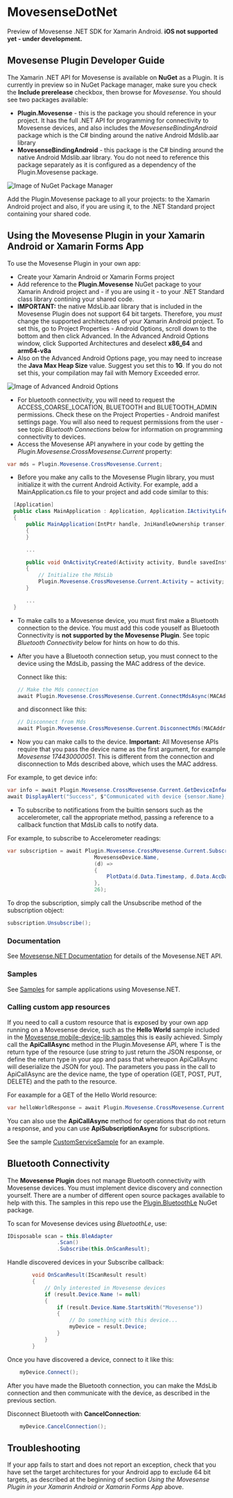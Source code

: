 # MovesenseDotNet
Preview of Movesense .NET SDK for Xamarin Android. 
**iOS not supported yet - under development.**

## Movesense Plugin Developer Guide
The Xamarin .NET API for Movesense is available on **NuGet** as a Plugin. It is currently in preview so in NuGet Package manager, make sure you check the **Include prerelease** checkbox, then browse for *Movesense*. You should see two packages available:
  * **Plugin.Movesense** - this is the package you should reference in your project. It has the full .NET API for programming for connectivity to Movesense devices, and also includes the *MovesenseBindingAndroid* package which is the C# binding around the native Android Mdslib.aar library
  * **MovesenseBindingAndroid** - this package is the C# binding around the native Android Mdslib.aar library. You do not need to reference this package separately as it is configured as a dependency of the Plugin.Movesense package.

  ![Image of NuGet Package Manager](images/nuget.png)

  Add the Plugin.Movesense package to all your projects: to the Xamarin Android project and also, if you are using it, to the .NET Standard project containing your shared code.

## Using the Movesense Plugin in your Xamarin Android or Xamarin Forms App
To use the Movesense Plugin in your own app:
  * Create your Xamarin Android or Xamarin Forms project
  * Add reference to the **Plugin.Movesense** NuGet package to your Xamarin Android project and - if you are using it - to your .NET Standard class library contining your shared code.
  * **IMPORTANT:** the native MdsLib.aar library that is included in the Movesense Plugin does not support 64 bit targets. Therefore, you *must* change the supported architectutes of your Xamarin Android project. To set this, go to Project Properties - Android Options, scroll down to the bottom and then click Advanced. In the Advanced Android Options window, click Supported Architectures and deselect **x86_64** and **arm64-v8a**
  * Also on the Advanced Android Options page, you may need to increase the **Java Max Heap Size** value. Suggest you set this to **1G**. If you do not set this, your compilation may fail with Memory Exceeded error.

   ![Image of Advanced Android Options](images/androidoptions.png)

  * For bluetooth connectivity, you will need to request the ACCESS_COARSE_LOCATION, BLUETOOTH and BLUETOOTH_ADMIN permissions. Check these on the Project Properties - Android manifest settings page. You will also need to request permissions from the user - see topic *Bluetooth Connections* below for information on programming connectivity to devices.
  * Access the Movesense API anywhere in your code by getting the *Plugin.Movesense.CrossMovesense.Current* property:

  ```C#
  var mds = Plugin.Movesense.CrossMovesense.Current;
  ```

  * Before you make any calls to the Movesense Plugin library, you must initialize it with the current Android Activity. For example, add a MainApplication.cs file to your project and add code similar to this:

  ```C#
    [Application]
    public class MainApplication : Application, Application.IActivityLifecycleCallbacks
    {
        public MainApplication(IntPtr handle, JniHandleOwnership transer) :base(handle, transer)
        {
        }

        ...

        public void OnActivityCreated(Activity activity, Bundle savedInstanceState)
        {
            // Initialize the MdsLib
            Plugin.Movesense.CrossMovesense.Current.Activity = activity;
        }

        ...
    }
  ```

  * To make calls to a Movesense device, you must first make a Bluetooth connection to the device. You must add this code youself as Bluetooth Connectivity is **not supported by the Movesense Plugin**. See topic *Bluetooth Connectivity* below for hints on how to do this.
  * After you have a Bluetooth connection setup, you must connect to the device using the MdsLib, passing the MAC address of the device. 
    
    Connect like this:

    ```C#
    // Make the Mds connection
    await Plugin.Movesense.CrossMovesense.Current.ConnectMdsAsync(MACAddress);
    ```

    and disconnect like this:

    ```C#
    // Disconnect from Mds
    await Plugin.Movesense.CrossMovesense.Current.DisconnectMds(MACAddress);
    ```

* Now you can make calls to the device. **Important:** All Movesense APIs require that you pass the device name as the first argument, for example *Movesense 174430000051*. This is different from the connection and disconnection to Mds described above, which uses the MAC address.
    
For example, to get device info:

```C#
var info = await Plugin.Movesense.CrossMovesense.Current.GetDeviceInfoAsync(sensor.Name);
await DisplayAlert("Success", $"Communicated with device {sensor.Name}, firmware version is: {info.DeviceInfo.Sw}", "OK");
```

* To subscribe to notifications from the builtin sensors such as the accelerometer, call the appropriate method, passing a reference to a callback function that MdsLib calls to notify data.

For example, to subscribe to Accelerometer readings:

```C#
var subscription = await Plugin.Movesense.CrossMovesense.Current.SubscribeAccelerometerAsync(
                            MovesenseDevice.Name, 
                            (d) =>
                            {
                                PlotData(d.Data.Timestamp, d.Data.AccData[0].X, d.Data.AccData[0].Y, d.Data.AccData[0].Z);
                            },
                            26);
```

To drop the subscription, simply call the Unsubscribe method of the subscription object:

```C#
subscription.Unsubscribe();
```
### Documentation
See [Movesense.NET Documentation](https://github.com/AndyCW/MovesenseDotNet/Docs/README.md) for details of the Movesense.NET API.

### Samples
See [Samples](https://github.com/AndyCW/MovesenseDotNet/src/Samples) for sample applications using Movesense.NET.

### Calling custom app resources
If you need to call a custom resource that is exposed by your own app running on a Movesense device, such as the **Hello World** sample included in the [Movesense mobile-device-lib samples](https://bitbucket.org/suunto/movesense-device-lib/src/master/samples/hello_world_app/) this is easily achieved. Simply call the **ApiCallAsync<T>** method in the Plugin.Movesense API, where T is the return type of the resource (use *string* to just return the JSON response, or define the return type in your app and pass that whereupon ApiCallAsync<T> will deserialize the JSON for you). The parameters you pass in the call to ApiCallAsync are the device name, the type of operation (GET, POST, PUT, DELETE) and the path to the resource.

For eaxample for a GET of the Hello World resource:

```C#
var helloWorldResponse = await Plugin.Movesense.CrossMovesense.Current.ApiCallAsync<string>(mSelectedDevice.Name, Plugin.Movesense.Api.MdsOp.GET, "/Sample/HelloWorld");
```

You can also use the **ApiCallAsync** method for operations that do not return a response, and you can use **ApiSubscriptionAsync<T>** for subscriptions.

See the sample [CustomServiceSample](https://github.com/AndyCW/MovesenseDotNet/src/Samples/CustomServiceSample) for an example.



## Bluetooth Connectivity
The **Movesense Plugin** does not manage Bluetooth connectivity with Movesense devices. You must implement device discovery and connection yourself. There are a number of different open source packages available to help with this. The samples in this repo use the [Plugin.BluetoothLe](https://www.nuget.org/packages/Plugin.BluetoothLE) NuGet package.

To scan for Movesense devices using *BluetoothLe*, use:

```C#
IDisposable scan = this.BleAdapter
                .Scan()
                .Subscribe(this.OnScanResult);
```

Handle discovered devices in your Subscribe callback:

```C#
        void OnScanResult(IScanResult result)
        {
            // Only interested in Movesense devices
            if (result.Device.Name != null)
            {
                if (result.Device.Name.StartsWith("Movesense"))
                {
                    // Do something with this device...
                    myDevice = result.Device;
                }
            }
        }
```

Once you have discovered a device, connect to it like this:

```C#
    myDevice.Connect();
```

After you have made the Bluetooth connection, you can make the MdsLib connection and then communicate with the device, as described in the previous section.

Disconnect Bluetooth with **CancelConnection**:

```C#
    myDevice.CancelConnection();
```

## Troubleshooting
If your app fails to start and does not report an exception, check that you have set the target architectures for your Android app to exclude 64 bit targets, as described at the beginning of section *Using the Movesense Plugin in your Xamarin Android or Xamarin Forms App* above.

